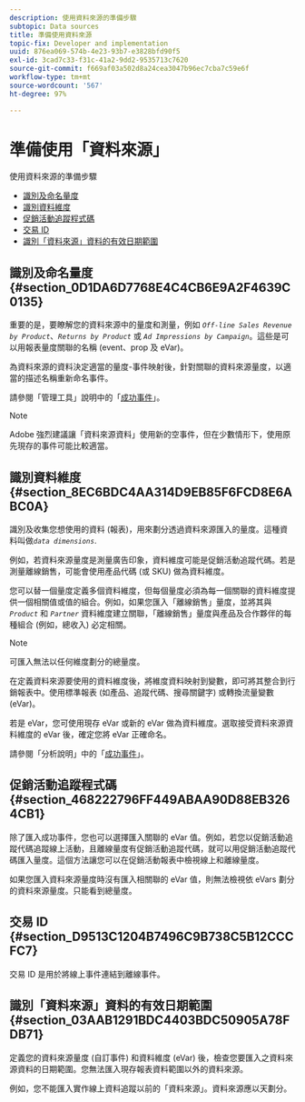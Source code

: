 ```yaml
---
description: 使用資料來源的準備步驟
subtopic: Data sources
title: 準備使用資料來源
topic-fix: Developer and implementation
uuid: 876ea069-574b-4e23-93b7-e3828bfd90f5
exl-id: 3cad7c33-f31c-41a2-9dd2-9535713c7620
source-git-commit: f669af03a502d8a24cea3047b96ec7cba7c59e6f
workflow-type: tm+mt
source-wordcount: '567'
ht-degree: 97%

---
```


# 準備使用「資料來源」

使用資料來源的準備步驟

* [識別及命名量度](/help/import/c-data-sources/datasrc-preparing.md#section_0D1DA6D7768E4C4CB6E9A2F4639C0135)
* [識別資料維度](/help/import/c-data-sources/datasrc-preparing.md#section_8EC6BDC4AA314D9EB85F6FCD8E6ABC0A)
* [促銷活動追蹤程式碼](/help/import/c-data-sources/datasrc-preparing.md#section_468222796FF449ABAA90D88EB3264CB1)
* [交易 ID](/help/import/c-data-sources/datasrc-preparing.md#section_D9513C1204B7496C9B738C5B12CCCFC7)
* [識別「資料來源」資料的有效日期範圍](/help/import/c-data-sources/datasrc-preparing.md#section_03AAB1291BDC4403BDC50905A78FDB71)

## 識別及命名量度 {#section_0D1DA6D7768E4C4CB6E9A2F4639C0135}

重要的是，要瞭解您的資料來源中的量度和測量，例如 *`Off-line Sales Revenue by Product`*、*`Returns by Product`* 或 *`Ad Impressions by Campaign`*。這些是可以用報表量度關聯的名稱 (event、prop 及 eVar)。

為資料來源的資料決定適當的量度-事件映射後，針對關聯的資料來源量度，以適當的描述名稱重新命名事件。

請參閱「管理工具」說明中的「[成功事件](https://experienceleague.adobe.com/docs/analytics/admin/admin-tools/success-events/success-event.html)」。

>[!NOTE]
>
>Adobe 強烈建議讓「資料來源資料」使用新的空事件，但在少數情形下，使用原先現存的事件可能比較適當。

## 識別資料維度 {#section_8EC6BDC4AA314D9EB85F6FCD8E6ABC0A}

識別及收集您想使用的資料 (報表)，用來劃分透過資料來源匯入的量度。這種資料叫做&#x200B;*`data dimensions`*.

例如，若資料來源量度是測量廣告印象，資料維度可能是促銷活動追蹤代碼。若是測量離線銷售，可能會使用產品代碼 (或 SKU) 做為資料維度。

您可以替一個量度定義多個資料維度，但每個量度必須為每一個關聯的資料維度提供一個相關值或值的組合。例如，如果您匯入「離線銷售」量度，並將其與&#x200B;*`Product`* 和 *`Partner`* 資料維度建立關聯，「離線銷售」量度與產品及合作夥伴的每種組合 (例如，總收入) 必定相關。

>[!NOTE]
>
>可匯入無法以任何維度劃分的總量度。

在定義資料來源要使用的資料維度後，將維度資料映射到變數，即可將其整合到行銷報表中。使用標準報表 (如產品、追蹤代碼、搜尋關鍵字) 或轉換流量變數 (eVar)。

若是 eVar，您可使用現存 eVar 或新的 eVar 做為資料維度。選取接受資料來源資料維度的 eVar 後，確定您將 eVar 正確命名。

請參閱「分析說明」中的「[成功事件](https://experienceleague.adobe.com/docs/analytics/admin/admin-tools/success-events/success-event.html)」。

## 促銷活動追蹤程式碼 {#section_468222796FF449ABAA90D88EB3264CB1}

除了匯入成功事件，您也可以選擇匯入關聯的 eVar 值。例如，若您以促銷活動追蹤代碼追蹤線上活動，且離線量度有促銷活動追蹤代碼，就可以用促銷活動追蹤代碼匯入量度。這個方法讓您可以在促銷活動報表中檢視線上和離線量度。

如果您匯入資料來源量度時沒有匯入相關聯的 eVar 值，則無法檢視依 eVars 劃分的資料來源量度。只能看到總量度。

## 交易 ID {#section_D9513C1204B7496C9B738C5B12CCCFC7}

交易 ID 是用於將線上事件連結到離線事件。

## 識別「資料來源」資料的有效日期範圍 {#section_03AAB1291BDC4403BDC50905A78FDB71}

定義您的資料來源量度 (自訂事件) 和資料維度 (eVar) 後，檢查您要匯入之資料來源資料的日期範圍。您無法匯入現存報表資料範圍以外的資料來源。

例如，您不能匯入實作線上資料追蹤以前的「資料來源」。資料來源應以天劃分。
